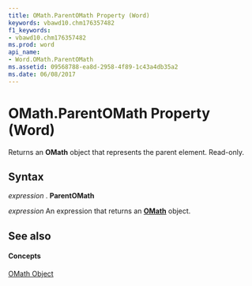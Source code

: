 ```yaml
---
title: OMath.ParentOMath Property (Word)
keywords: vbawd10.chm176357482
f1_keywords:
- vbawd10.chm176357482
ms.prod: word
api_name:
- Word.OMath.ParentOMath
ms.assetid: 09568788-ea8d-2958-4f89-1c43a4db35a2
ms.date: 06/08/2017
---
```



# OMath.ParentOMath Property (Word)

Returns an  **OMath** object that represents the parent element. Read-only.


## Syntax

 _expression_ . **ParentOMath**

 _expression_ An expression that returns an **[OMath](omath-object-word.md)** object.


## See also


#### Concepts


[OMath Object](omath-object-word.md)

